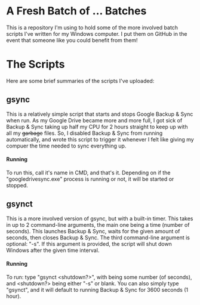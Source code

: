 # A Fresh Batch of ... Batches
This is a repository I'm using to hold some of the more involved batch scripts I've written for my Windows computer. I put them on GitHub in the event that someone like you could benefit from them!

# The Scripts
Here are some brief summaries of the scripts I've uploaded:
## gsync
This is a relatively simple script that starts and stops Google Backup & Sync when run. As my Google Drive became more and more full, I got sick of Backup & Sync taking up half my CPU for 2 hours straight to keep up with all my ~~garbage~~ files. So, I disabled Backup & Sync from running automatically, and wrote this script to trigger it whenever I felt like giving my compuer the time needed to sync everything up.
#### Running
To run this, call it's name in CMD, and that's it. Depending on if the "googledrivesync.exe" process is running or not, it will be started or stopped.

## gsynct
This is a more involved version of gsync, but with a built-in timer. This takes in up to 2 command-line arguments, the main one being a time (number of seconds). This launches Backup & Sync, waits for the given amount of seconds, then closes Backup & Sync. The third command-line argument is optional: "-s". If this argument is provided, the script will shut down Windows after the given time interval.
#### Running
To run: type "gsynct <time> <shutdown?>", with <time> being some number (of seconds), and <shutdown?> being either "-s" or blank. You can also simply type "gsynct", and it will default to running Backup & Sync for 3600 seconds (1 hour).

